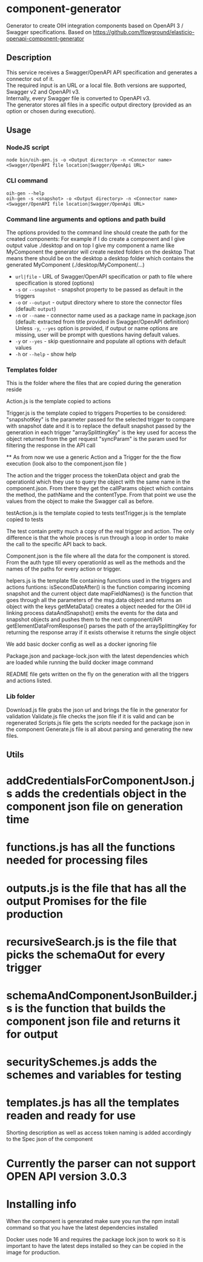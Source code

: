 # component-generator
Generator to create OIH integration components based on OpenAPI 3 / Swagger specifications. Based on https://github.com/flowground/elasticio-openapi-component-generator

## Description

This service receives a Swagger/OpenAPI API specification and generates a connector out of it.\
The required input is an URL or a local file. Both versions are supported, Swagger v2 and
OpenAPI v3.\
Internally, every Swagger file is converted to OpenAPI v3.\
The generator stores all files in a specific output directory (provided as an option or chosen during execution).

## Usage

### NodeJS script
```shell
node bin/oih-gen.js -o <Output directory> -n <Connector name> <Swagger/OpenAPI file location|Swagger/OpenApi URL> 
```
### CLI command
```shell
oih-gen --help
oih-gen -s <snapshot> -o <Output directory> -n <Connector name> <Swagger/OpenAPI file location|Swagger/OpenApi URL> 
```
### Command line arguments and options and path build
The options provided to the command line should create the path for the created components:
For example if I do create a component and I give output value ./desktop and on top I give my component a name like MyComponent the generator will create nested folders on the desktop
That means there should be on the desktop a desktop folder which contains the generated MyComponent (./desktop/MyComponent/...)

- `url|file` - URL of Swagger/OpenAPI specification or path to file where specification is stored
(options)
- `-s` or `--snapshot` - snapshot property to be passed as default in the triggers
- `-o` or `--output` - output directory where to store the connector files (default: `output`)
- `-n` or `--name` - connector name used as a package name in package.json (default: extracted from title provided in Swagger/OpenAPI definition)\
Unless `-y`, `--yes` option is provided, if output or name options are missing, user will be prompt with questions having default values.
- `-y` or `--yes` - skip questionnaire and populate all options with default values
- `-h` or `--help` - show help

### Templates folder

This is the folder where the files that are copied during the generation reside

Action.js is the template copied to actions

Trigger.js is the template copied to triggers
    Properties to be considered:
        "snapshotKey" is the parameter passed for the selected trigger to compare with snapshot date and it is to replace the default snapshot passed by the generation in each trigger
        "arraySplittingKey" is the key used for access the object returned from the get request
        "syncParam" is the param used for filtering the response in the API call

** As from now we use a generic Action and a Trigger for the the flow execution (look also to the component.json file )

The action and the trigger process the tokenData object and grab the operationId which they use to query the object with the same name in the component.json. From there they get the callParams object which contains the method, the pathName and the contentType. From that point we use the values from the object to make the Swagger call as before.

testAction.js is the template copied to tests
testTrigger.js is the template copied to tests

The test contain pretty much a copy of the real trigger and action. The only difference is that the whole proces is run through a loop in order to make the call to the specific API back to back.

Component.json is the file where all the data for the component is stored. From the auth type till every operationId as well as the methods and the names of the paths for every action or trigger. 


helpers.js is the template file containing functions used in the triggers and actions
    funtions:
        isSecondDateAfter() is the function comparing incoming snapshot and the current object date
        mapFieldNames() is the function that goes through all the parameters of the msg.data object and returns an object with the keys
        getMetaData() creates a object needed for the OIH id linking process
        dataAndSnapshot() emits the events for the data and snapshot objects and pushes them to the next component/API
        getElementDataFromResponse() parses the path of the arraySplittingKey for returning the response array if it exists otherwise it returns the single object

We add basic docker config as well as a docker ignoring file

Package.json and package-lock.json with the latest dependencies which are loaded while running the build docker image command

README file gets written on the fly on the generation with all the triggers and actions listed.

### Lib folder

Download.js file grabs the json url and brings the file in the generator for validation
Validate.js file checks the json file if it is valid and can be regenerated
Scripts.js file gets the scripts needed for the package json in the component
Generate.js file is all about parsing and generating the new files. 

## Utils

# addCredentialsForComponentJson.js adds the credentials object in the component json file on generation time
# functions.js has all the functions needed for processing files 
# outputs.js is the file that has all the output Promises for the file production
# recursiveSearch.js is the file that picks the schemaOut for every trigger
# schemaAndComponentJsonBuilder.js is the function that builds the component json file and returns it for output
# securitySchemes.js adds the schemes and variables for testing
# templates.js has all the templates readen and ready for use

Shorting description as well as access token naming is added accordingly to the Spec json of the component

# Currently the parser can not support OPEN API version 3.0.3

# Installing info

When the component is generated make sure you run the npm install command so that you have the latest dependencies installed

Docker uses node 16 and requires the package lock json to work so it is important to have the latest deps installed so they can be copied in the image for production.




<!-- #### Install npm package

##### Install package and require module to use it as a library
```shell
npm install -g oih-openapi-component-generation
```

```
require('oih-openapi-component-generation').eioGen();

const {download, validate, generate} = require('oih-openapi-component-generation');
``` -->

<!-- ##### Install globally to use it as a CLI
```shell
npm install -g oih-openapi-component-generation
oih-gen -h
``` -->